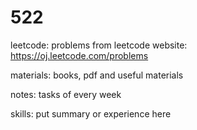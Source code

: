 522
===
leetcode: problems from leetcode website: https://oj.leetcode.com/problems

materials: books, pdf and useful materials

notes: tasks of every week

skills: put summary or experience here
